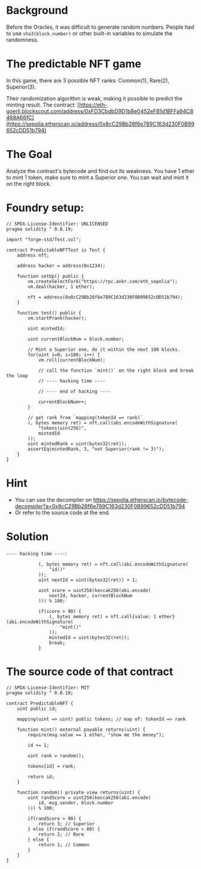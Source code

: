# Background
Before the Oracles, it was difficult to generate random numbers. People had to use `sha3(block.number)` or other built-in variables to simulate the randomness.

# The predictable NFT game
In this game, there are 3 possible NFT ranks: Common(1), Rare(2), Superior(3).

Their randomization algorithm is weak, making it possible to predict the minting result.
The contract:
[https://eth-goerli.blockscout.com/address/0xFD3CbdbD9D1bBe0452eFB1d1BFFa94C8468A66fC](https://sepolia.etherscan.io/address/0x8cC29Bb28f6e789C163d230F0B99652cDD51b794)

# The Goal
Analyze the contract's bytecode and find out its weakness.
You have 1 ether to mint 1 token, make sure to mint a Superior one.
You can wait and mint it on the right block.

# Foundry setup:
```solidity
// SPDX-License-Identifier: UNLICENSED
pragma solidity ^ 0.8.19;

import "forge-std/Test.sol";

contract PredictableNFTTest is Test {
	address nft;

	address hacker = address(0x1234);

	function setUp() public {
		vm.createSelectFork("https://rpc.ankr.com/eth_sepolia");
		vm.deal(hacker, 1 ether);

		nft = address(0x8cC29Bb28f6e789C163d230F0B99652cDD51b794);
	}

	function test() public {
		vm.startPrank(hacker);

		uint mintedId;

		uint currentBlockNum = block.number;

		// Mint a Superior one, do it within the next 100 blocks.
		for(uint i=0; i<100; i++) {
			vm.roll(currentBlockNum);

			// call the function `mint()` on the right block and break the loop
			// ---- hacking time ----

			// ---- end of hacking ----

			currentBlockNum++;
		}

		// get rank from `mapping(tokenId => rank)`
		(, bytes memory ret) = nft.call(abi.encodeWithSignature(
			"tokens(uint256)",
			mintedId
		));
		uint mintedRank = uint(bytes32(ret));
		assertEq(mintedRank, 3, "not Superior(rank != 3)");
	}
}

```

# Hint
- You can use the decompiler on https://sepolia.etherscan.io/bytecode-decompiler?a=0x8cC29Bb28f6e789C163d230F0B99652cDD51b794
- Or refer to the source code at the end.


# Solution
`---- hacking time ----`:
```solidity
			(, bytes memory ret) = nft.call(abi.encodeWithSignature(
				"id()"
			));
			uint nextId = uint(bytes32(ret)) + 1;

			uint score = uint256(keccak256(abi.encode(
				nextId, hacker, currentBlockNum
			))) % 100;

			if(score > 90) {
				(, bytes memory ret) = nft.call{value: 1 ether}(abi.encodeWithSignature(
					"mint()"
				));
				mintedId = uint(bytes32(ret));
				break;
			}
```

# The source code of that contract
```solidity
// SPDX-License-Identifier: MIT
pragma solidity ^ 0.8.19;

contract PredictableNFT {
	uint public id;

	mapping(uint => uint) public tokens; // map of: tokenId => rank

	function mint() external payable returns(uint) {
		require(msg.value == 1 ether, "show me the money");

		id += 1;

		uint rank = random();

		tokens[id] = rank;

		return id;
	}

	function random() private view returns(uint) {
		uint randScore = uint256(keccak256(abi.encode(
			id, msg.sender, block.number
		))) % 100;

		if(randScore > 90) {
			return 3; // Superior
		} else if(randScore > 80) {
			return 2; // Rare
		} else {
			return 1; // Common
		}
	}
}
```


